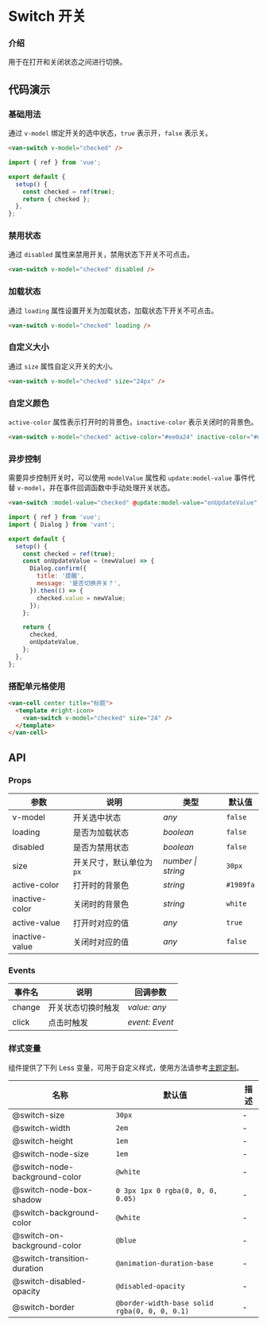 # Switch 开关

### 介绍

用于在打开和关闭状态之间进行切换。

## 代码演示

### 基础用法

通过 `v-model` 绑定开关的选中状态，`true` 表示开，`false` 表示关。

```html
<van-switch v-model="checked" />
```

```js
import { ref } from 'vue';

export default {
  setup() {
    const checked = ref(true);
    return { checked };
  },
};
```

### 禁用状态

通过 `disabled` 属性来禁用开关，禁用状态下开关不可点击。

```html
<van-switch v-model="checked" disabled />
```

### 加载状态

通过 `loading` 属性设置开关为加载状态，加载状态下开关不可点击。

```html
<van-switch v-model="checked" loading />
```

### 自定义大小

通过 `size` 属性自定义开关的大小。

```html
<van-switch v-model="checked" size="24px" />
```

### 自定义颜色

`active-color` 属性表示打开时的背景色，`inactive-color` 表示关闭时的背景色。

```html
<van-switch v-model="checked" active-color="#ee0a24" inactive-color="#dcdee0" />
```

### 异步控制

需要异步控制开关时，可以使用 `modelValue` 属性和 `update:model-value` 事件代替 `v-model`，并在事件回调函数中手动处理开关状态。

```html
<van-switch :model-value="checked" @update:model-value="onUpdateValue" />
```

```js
import { ref } from 'vue';
import { Dialog } from 'vant';

export default {
  setup() {
    const checked = ref(true);
    const onUpdateValue = (newValue) => {
      Dialog.confirm({
        title: '提醒',
        message: '是否切换开关？',
      }).then(() => {
        checked.value = newValue;
      });
    };

    return {
      checked,
      onUpdateValue,
    };
  },
};
```

### 搭配单元格使用

```html
<van-cell center title="标题">
  <template #right-icon>
    <van-switch v-model="checked" size="24" />
  </template>
</van-cell>
```

## API

### Props

| 参数           | 说明                    | 类型               | 默认值    |
|----------------|-----------------------|--------------------|-----------|
| v-model        | 开关选中状态            | _any_              | `false`   |
| loading        | 是否为加载状态          | _boolean_          | `false`   |
| disabled       | 是否为禁用状态          | _boolean_          | `false`   |
| size           | 开关尺寸，默认单位为`px` | _number \| string_ | `30px`    |
| active-color   | 打开时的背景色          | _string_           | `#1989fa` |
| inactive-color | 关闭时的背景色          | _string_           | `white`   |
| active-value   | 打开时对应的值          | _any_              | `true`    |
| inactive-value | 关闭时对应的值          | _any_              | `false`   |

### Events

| 事件名 | 说明               | 回调参数       |
|--------|------------------|----------------|
| change | 开关状态切换时触发 | _value: any_   |
| click  | 点击时触发         | _event: Event_ |

### 样式变量

组件提供了下列 Less 变量，可用于自定义样式，使用方法请参考[主题定制](#/zh-CN/theme)。

| 名称                          | 默认值                                        | 描述 |
|-------------------------------|-----------------------------------------------|------|
| @switch-size                  | `30px`                                        | -    |
| @switch-width                 | `2em`                                         | -    |
| @switch-height                | `1em`                                         | -    |
| @switch-node-size             | `1em`                                         | -    |
| @switch-node-background-color | `@white`                                      | -    |
| @switch-node-box-shadow       | `0 3px 1px 0 rgba(0, 0, 0, 0.05)`             | -    |
| @switch-background-color      | `@white`                                      | -    |
| @switch-on-background-color   | `@blue`                                       | -    |
| @switch-transition-duration   | `@animation-duration-base`                    | -    |
| @switch-disabled-opacity      | `@disabled-opacity`                           | -    |
| @switch-border                | `@border-width-base solid rgba(0, 0, 0, 0.1)` | -    |
